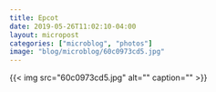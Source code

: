```yaml
---
title: Epcot
date: 2019-05-26T11:02:10-04:00
layout: micropost
categories: ["microblog", "photos"]
image: "blog/microblog/60c0973cd5.jpg"
---
```


{{< img src="60c0973cd5.jpg" alt="" caption="" >}}




